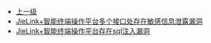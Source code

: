 * [上一级](docs/wy876_poc/)
* [JieLink+智能终端操作平台多个接口处存在敏感信息泄露漏洞](docs/wy876_poc/JieLink/JieLink%2B%E6%99%BA%E8%83%BD%E7%BB%88%E7%AB%AF%E6%93%8D%E4%BD%9C%E5%B9%B3%E5%8F%B0%E5%A4%9A%E4%B8%AA%E6%8E%A5%E5%8F%A3%E5%A4%84%E5%AD%98%E5%9C%A8%E6%95%8F%E6%84%9F%E4%BF%A1%E6%81%AF%E6%B3%84%E9%9C%B2%E6%BC%8F%E6%B4%9E.md)
* [JieLink+智能终端操作平台存在sql注入漏洞](docs/wy876_poc/JieLink/JieLink%2B%E6%99%BA%E8%83%BD%E7%BB%88%E7%AB%AF%E6%93%8D%E4%BD%9C%E5%B9%B3%E5%8F%B0%E5%AD%98%E5%9C%A8sql%E6%B3%A8%E5%85%A5%E6%BC%8F%E6%B4%9E.md)
